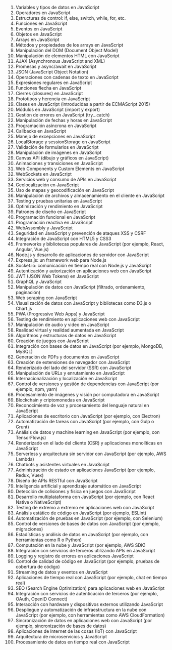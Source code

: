 1. Variables y tipos de datos en JavaScript
2. Operadores en JavaScript
3. Estructuras de control: if, else, switch, while, for, etc.
4. Funciones en JavaScript
5. Eventos en JavaScript
6. Objetos en JavaScript
7. Arrays en JavaScript
8. Métodos y propiedades de los arrays en JavaScript
9. Manipulación del DOM (Document Object Model)
10. Manipulación de elementos HTML con JavaScript
11. AJAX (Asynchronous JavaScript and XML)
12. Promesas y async/await en JavaScript
13. JSON (JavaScript Object Notation)
14. Operaciones con cadenas de texto en JavaScript
15. Expresiones regulares en JavaScript
16. Funciones flecha en JavaScript
17. Cierres (closures) en JavaScript
18. Prototipos y herencia en JavaScript
19. Clases en JavaScript (introducidas a partir de ECMAScript 2015)
20. Módulos en JavaScript (import y export)
21. Gestión de errores en JavaScript (try...catch)
22. Manipulación de fechas y horas en JavaScript
23. Programación asíncrona en JavaScript
24. Callbacks en JavaScript
25. Manejo de excepciones en JavaScript
26. LocalStorage y sessionStorage en JavaScript
27. Validación de formularios en JavaScript
28. Manipulación de imágenes en JavaScript
29. Canvas API (dibujo y gráficos en JavaScript)
30. Animaciones y transiciones en JavaScript
31. Web Components y Custom Elements en JavaScript
32. WebSockets en JavaScript
33. Servicios web y consumo de APIs en JavaScript
34. Geolocalización en JavaScript
35. Uso de mapas y geocodificación en JavaScript
36. Manipulación de archivos y almacenamiento en el cliente en JavaScript
37. Testing y pruebas unitarias en JavaScript
38. Optimización y rendimiento en JavaScript
39. Patrones de diseño en JavaScript
40. Programación funcional en JavaScript
41. Programación reactiva en JavaScript
42. WebAssembly y JavaScript
43. Seguridad en JavaScript y prevención de ataques XSS y CSRF
44. Integración de JavaScript con HTML5 y CSS3
45. Frameworks y bibliotecas populares de JavaScript (por ejemplo, React, Angular, Vue.js)
46. Node.js y desarrollo de aplicaciones de servidor con JavaScript
47. Express.js: un framework web para Node.js
48. Socket.io: comunicación en tiempo real con Node.js y JavaScript
49. Autenticación y autorización en aplicaciones web con JavaScript
50. JWT (JSON Web Tokens) en JavaScript
51. GraphQL y JavaScript
52. Manipulación de datos con JavaScript (filtrado, ordenamiento, paginación)
53. Web scraping con JavaScript
54. Visualización de datos con JavaScript y bibliotecas como D3.js o Chart.js
55. PWA (Progressive Web Apps) y JavaScript
56. Testing de rendimiento en aplicaciones web con JavaScript
57. Manipulación de audio y video en JavaScript
58. Realidad virtual y realidad aumentada en JavaScript
59. Algoritmos y estructuras de datos en JavaScript
60. Creación de juegos con JavaScript
61. Integración con bases de datos en JavaScript (por ejemplo, MongoDB, MySQL)
62. Generación de PDFs y documentos en JavaScript
63. Creación de extensiones de navegador con JavaScript
64. Renderizado del lado del servidor (SSR) con JavaScript
65. Manipulación de URLs y enrutamiento en JavaScript
66. Internacionalización y localización en JavaScript
67. Control de versiones y gestión de dependencias con JavaScript (por ejemplo, npm, yarn)
68. Procesamiento de imágenes y visión por computadora en JavaScript
69. Blockchain y criptomonedas en JavaScript
70. Reconocimiento de voz y procesamiento del lenguaje natural en JavaScript
71. Aplicaciones de escritorio con JavaScript (por ejemplo, con Electron)
72. Automatización de tareas con JavaScript (por ejemplo, con Gulp o Grunt)
73. Análisis de datos y machine learning en JavaScript (por ejemplo, con TensorFlow.js)
74. Renderizado en el lado del cliente (CSR) y aplicaciones monolíticas en JavaScript
75. Serverless y arquitectura sin servidor con JavaScript (por ejemplo, AWS Lambda)
76. Chatbots y asistentes virtuales en JavaScript
77. Administración de estado en aplicaciones JavaScript (por ejemplo, Redux, Vuex)
78. Diseño de APIs RESTful con JavaScript
79. Inteligencia artificial y aprendizaje automático en JavaScript
80. Detección de colisiones y física en juegos con JavaScript
81. Desarrollo multiplataforma con JavaScript (por ejemplo, con React Native o NativeScript)
82. Testing de extremo a extremo en aplicaciones web con JavaScript
83. Análisis estático de código en JavaScript (por ejemplo, ESLint)
84. Automatización de pruebas en JavaScript (por ejemplo, con Selenium)
85. Control de versiones de bases de datos con JavaScript (por ejemplo, migraciones)
86. Estadísticas y análisis de datos en JavaScript (por ejemplo, con herramientas como R o Python)
87. Computación en la nube y JavaScript (por ejemplo, AWS SDK)
88. Integración con servicios de terceros utilizando APIs en JavaScript
89. Logging y registro de errores en aplicaciones JavaScript
90. Control de calidad de código en JavaScript (por ejemplo, pruebas de cobertura de código)
91. Streaming de datos y eventos en JavaScript
92. Aplicaciones de tiempo real con JavaScript (por ejemplo, chat en tiempo real)
93. SEO (Search Engine Optimization) para aplicaciones web en JavaScript
94. Integración con servicios de autenticación de terceros (por ejemplo, OAuth, OpenID Connect)
95. Interacción con hardware y dispositivos externos utilizando JavaScript
96. Despliegue y automatización de infraestructura en la nube con JavaScript (por ejemplo, con herramientas como AWS CloudFormation)
97. Sincronización de datos en aplicaciones web con JavaScript (por ejemplo, sincronización de bases de datos)
98. Aplicaciones de Internet de las cosas (IoT) con JavaScript
99. Arquitectura de microservicios y JavaScript
100. Procesamiento de datos en tiempo real con JavaScript
